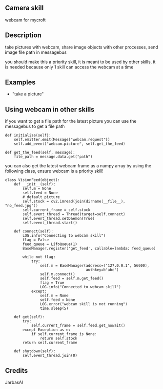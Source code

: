 ## Camera skill
webcam for mycroft

## Description
take pictures with webcam, share image objects with other processes, send image file path in messagebus

you should make this a priority skill, it is meant to be used by other skills, it is needed because only 1 skill can access the webcam at a time

## Examples
* "take a picture"


## Using webcam in other skills

if you want to get a file path for the latest picture you can use the
messagebus to get a file path


    def initialize(self):
        self.emitter.emit(Message("webcam.request"))
        self.add_event("webcam.picture", self.get_the_feed)

    def get_the_feed(self, message):
        file_path = message.data.get("path")


you can also get the latest webcam frame as a numpy array by using the
following class, ensure webcam is a priority skill!

    class VisionFeed(object):
        def __init__(self):
            self.m = None
            self.feed = None
            # default picture
            self.stock = cv2.imread(join(dirname(__file__), "no_feed.jpg"))
            self.current_frame = self.stock
            self.event_thread = Thread(target=self.connect)
            self.event_thread.setDaemon(True)
            self.event_thread.start()

        def connect(self):
            LOG.info("Connecting to webcam skill")
            flag = False
            feed_queue = LifoQueue(1)
            BaseManager.register('get_feed', callable=lambda: feed_queue)

            while not flag:
                try:
                    self.m = BaseManager(address=('127.0.0.1', 56600),
                                         authkey=b'abc')
                    self.m.connect()
                    self.feed = self.m.get_feed()
                    flag = True
                    LOG.info("Connected to webcam skill")
                except:
                    self.m = None
                    self.feed = None
                    LOG.error("webcam skill is not running")
                    time.sleep(5)

        def get(self):
            try:
                self.current_frame = self.feed.get_nowait()
            except Exception as e:
                if self.current_frame is None:
                    return self.stock
            return self.current_frame

        def shutdown(self):
            self.event_thread.join(0)

## Credits
JarbasAI